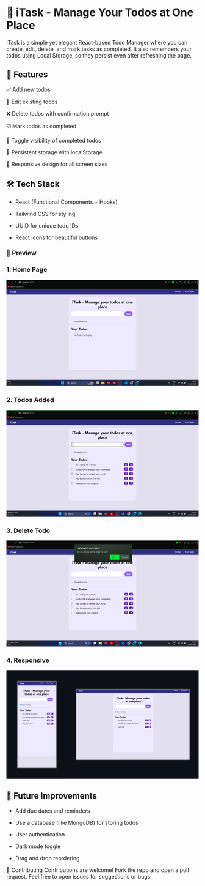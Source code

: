 # 📝 iTask - Manage Your Todos at One Place
iTask is a simple yet elegant React-based Todo Manager where you can create, edit, delete, and mark tasks as completed. It also remembers your todos using Local Storage, so they persist even after refreshing the page.

## 🚀 Features
✅ Add new todos

📝 Edit existing todos

❌ Delete todos with confirmation prompt

☑️ Mark todos as completed

🔄 Toggle visibility of completed todos

💾 Persistent storage with localStorage

📱 Responsive design for all screen sizes

## 🛠️ Tech Stack

- React (Functional Components + Hooks)

- Tailwind CSS for styling

- UUID for unique todo IDs

- React Icons for beautiful buttons

### 📸 Preview

### 1. Home Page
![Home Page](./screenshots/Home.png)

### 2. Todos Added
![Todos Added](./screenshots/Todos.png)

### 3. Delete Todo
![Delete Todo](./screenshots/Delete.png)

### 4. Responsive
![Responsive](./screenshots/Responsive.png)

## 🔧 Future Improvements
- Add due dates and reminders

- Use a database (like MongoDB) for storing todos

- User authentication

- Dark mode toggle

- Drag and drop reordering

🤝 Contributing
Contributions are welcome! Fork the repo and open a pull request. Feel free to open issues for suggestions or bugs.
